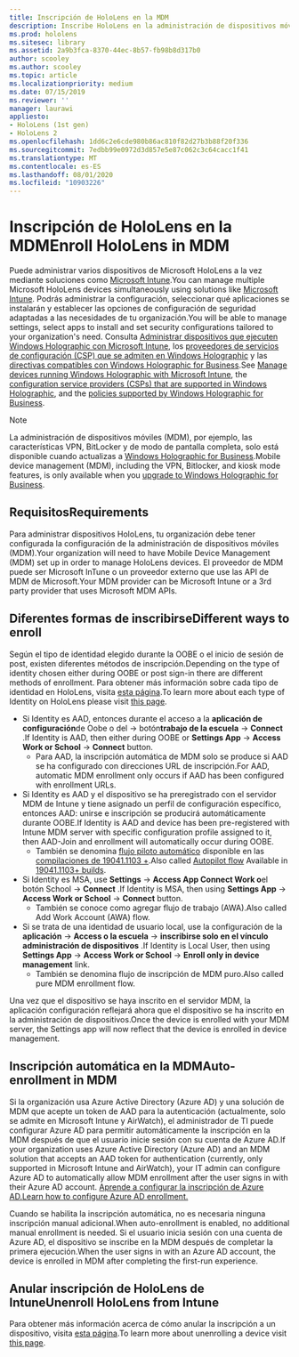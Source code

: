 ```yaml
---
title: Inscripción de HoloLens en la MDM
description: Inscribe HoloLens en la administración de dispositivos móviles (MDM) para facilitar la administración de varios dispositivos.
ms.prod: hololens
ms.sitesec: library
ms.assetid: 2a9b3fca-8370-44ec-8b57-fb98b8d317b0
author: scooley
ms.author: scooley
ms.topic: article
ms.localizationpriority: medium
ms.date: 07/15/2019
ms.reviewer: ''
manager: laurawi
appliesto:
- HoloLens (1st gen)
- HoloLens 2
ms.openlocfilehash: 1dd6c2e6cde980b86ac810f82d27b3b88f20f336
ms.sourcegitcommit: 7edbb99e0972d3d857e5e87c062c3c64cacc1f41
ms.translationtype: MT
ms.contentlocale: es-ES
ms.lasthandoff: 08/01/2020
ms.locfileid: "10903226"
---
```

# <span data-ttu-id="3064d-103">Inscripción de HoloLens en la MDM</span><span class="sxs-lookup"><span data-stu-id="3064d-103">Enroll HoloLens in MDM</span></span>

<span data-ttu-id="3064d-104">Puede administrar varios dispositivos de Microsoft HoloLens a la vez mediante soluciones como [Microsoft Intune](https://docs.microsoft.com/intune/windows-holographic-for-business).</span><span class="sxs-lookup"><span data-stu-id="3064d-104">You can manage multiple Microsoft HoloLens devices simultaneously using solutions like [Microsoft Intune](https://docs.microsoft.com/intune/windows-holographic-for-business).</span></span> <span data-ttu-id="3064d-105">Podrás administrar la configuración, seleccionar qué aplicaciones se instalarán y establecer las opciones de configuración de seguridad adaptadas a las necesidades de tu organización.</span><span class="sxs-lookup"><span data-stu-id="3064d-105">You will be able to manage settings, select apps to install and set security configurations tailored to your organization's need.</span></span> <span data-ttu-id="3064d-106">Consulta [Administrar dispositivos que ejecuten Windows Holographic con Microsoft Intune](https://docs.microsoft.com/intune/windows-holographic-for-business), los [proveedores de servicios de configuración (CSP) que se admiten en Windows Holographic](https://msdn.microsoft.com/windows/hardware/commercialize/customize/mdm/configuration-service-provider-reference#hololens) y las [directivas compatibles con Windows Holographic for Business](https://msdn.microsoft.com/windows/hardware/commercialize/customize/mdm/policy-configuration-service-provider#hololenspolicies).</span><span class="sxs-lookup"><span data-stu-id="3064d-106">See [Manage devices running Windows Holographic with Microsoft Intune](https://docs.microsoft.com/intune/windows-holographic-for-business), the [configuration service providers (CSPs) that are supported in Windows Holographic](https://msdn.microsoft.com/windows/hardware/commercialize/customize/mdm/configuration-service-provider-reference#hololens), and the [policies supported by Windows Holographic for Business](https://msdn.microsoft.com/windows/hardware/commercialize/customize/mdm/policy-configuration-service-provider#hololenspolicies).</span></span>

> [!NOTE]
> <span data-ttu-id="3064d-107">La administración de dispositivos móviles (MDM), por ejemplo, las características VPN, BitLocker y de modo de pantalla completa, solo está disponible cuando actualizas a [Windows Holographic for Business](hololens1-upgrade-enterprise.md).</span><span class="sxs-lookup"><span data-stu-id="3064d-107">Mobile device management (MDM), including the VPN, Bitlocker, and kiosk mode features, is only available when you [upgrade to Windows Holographic for Business](hololens1-upgrade-enterprise.md).</span></span>

## <span data-ttu-id="3064d-108">Requisitos</span><span class="sxs-lookup"><span data-stu-id="3064d-108">Requirements</span></span>

 <span data-ttu-id="3064d-109">Para administrar dispositivos HoloLens, tu organización debe tener configurada la configuración de la administración de dispositivos móviles (MDM).</span><span class="sxs-lookup"><span data-stu-id="3064d-109">Your organization will need to have Mobile Device Management (MDM) set up in order to manage HoloLens devices.</span></span> <span data-ttu-id="3064d-110">El proveedor de MDM puede ser Microsoft InTune o un proveedor externo que use las API de MDM de Microsoft.</span><span class="sxs-lookup"><span data-stu-id="3064d-110">Your MDM provider can be Microsoft Intune or a 3rd party provider that uses Microsoft MDM APIs.</span></span>
 
## <span data-ttu-id="3064d-111">Diferentes formas de inscribirse</span><span class="sxs-lookup"><span data-stu-id="3064d-111">Different ways to enroll</span></span>

<span data-ttu-id="3064d-112">Según el tipo de identidad elegido durante la OOBE o el inicio de sesión de post, existen diferentes métodos de inscripción.</span><span class="sxs-lookup"><span data-stu-id="3064d-112">Depending on the type of identity chosen either during OOBE or post sign-in there are different methods of enrollment.</span></span> <span data-ttu-id="3064d-113">Para obtener más información sobre cada tipo de identidad en HoloLens, visita [esta página](hololens-identity.md).</span><span class="sxs-lookup"><span data-stu-id="3064d-113">To learn more about each type of Identity on HoloLens please visit [this page](hololens-identity.md).</span></span>

- <span data-ttu-id="3064d-114">Si Identity es AAD, entonces durante el acceso a la **aplicación de configuración**de Oobe o del  ->  botón**trabajo de la escuela**  ->  **Connect** .</span><span class="sxs-lookup"><span data-stu-id="3064d-114">If Identity is AAD, then either during OOBE or **Settings App** -> **Access Work or School** -> **Connect** button.</span></span>
    - <span data-ttu-id="3064d-115">Para AAD, la inscripción automática de MDM solo se produce si AAD se ha configurado con direcciones URL de inscripción.</span><span class="sxs-lookup"><span data-stu-id="3064d-115">For AAD, automatic MDM enrollment only occurs if AAD has been configured with enrollment URLs.</span></span>
- <span data-ttu-id="3064d-116">Si Identity es AAD y el dispositivo se ha preregistrado con el servidor MDM de Intune y tiene asignado un perfil de configuración específico, entonces AAD: unirse e inscripción se producirá automáticamente durante OOBE.</span><span class="sxs-lookup"><span data-stu-id="3064d-116">If Identity is AAD and device has been pre-registered with Intune MDM server with specific configuration profile assigned to it, then AAD-Join and enrollment will automatically occur during OOBE.</span></span>
    - <span data-ttu-id="3064d-117">También se denomina [flujo piloto automático](hololens2-autopilot.md) disponible en las [compilaciones de 19041.1103 +](hololens-release-notes.md#windows-holographic-version-2004).</span><span class="sxs-lookup"><span data-stu-id="3064d-117">Also called [Autopilot flow](hololens2-autopilot.md) Available in [19041.1103+ builds](hololens-release-notes.md#windows-holographic-version-2004).</span></span>
- <span data-ttu-id="3064d-118">Si Identity es MSA, use **Settings**  ->  **Access App Connect Work o**el botón School  ->  **Connect** .</span><span class="sxs-lookup"><span data-stu-id="3064d-118">If Identity is MSA, then using **Settings App** -> **Access Work or School** -> **Connect** button.</span></span>
    - <span data-ttu-id="3064d-119">También se conoce como agregar flujo de trabajo (AWA).</span><span class="sxs-lookup"><span data-stu-id="3064d-119">Also called Add Work Account (AWA) flow.</span></span>
- <span data-ttu-id="3064d-120">Si se trata de una identidad de usuario local, use la configuración de la **aplicación**  ->  **Access o la escuela**  ->  **inscribirse solo en el vínculo administración de dispositivos** .</span><span class="sxs-lookup"><span data-stu-id="3064d-120">If Identity is Local User, then using **Settings App** -> **Access Work or School** -> **Enroll only in device management** link.</span></span>
    - <span data-ttu-id="3064d-121">También se denomina flujo de inscripción de MDM puro.</span><span class="sxs-lookup"><span data-stu-id="3064d-121">Also called pure MDM enrollment flow.</span></span>

<span data-ttu-id="3064d-122">Una vez que el dispositivo se haya inscrito en el servidor MDM, la aplicación configuración reflejará ahora que el dispositivo se ha inscrito en la administración de dispositivos.</span><span class="sxs-lookup"><span data-stu-id="3064d-122">Once the device is enrolled with your MDM server, the Settings app will now reflect that the device is enrolled in device management.</span></span>

## <span data-ttu-id="3064d-123">Inscripción automática en la MDM</span><span class="sxs-lookup"><span data-stu-id="3064d-123">Auto-enrollment in MDM</span></span>

<span data-ttu-id="3064d-124">Si la organización usa Azure Active Directory (Azure AD) y una solución de MDM que acepte un token de AAD para la autenticación (actualmente, solo se admite en Microsoft Intune y AirWatch), el administrador de TI puede configurar Azure AD para permitir automáticamente la inscripción en la MDM después de que el usuario inicie sesión con su cuenta de Azure AD.</span><span class="sxs-lookup"><span data-stu-id="3064d-124">If your organization uses Azure Active Directory (Azure AD) and an MDM solution that accepts an AAD token for authentication (currently, only supported in Microsoft Intune and AirWatch), your IT admin can configure Azure AD to automatically allow MDM enrollment after the user signs in with their Azure AD account.</span></span> [<span data-ttu-id="3064d-125">Aprende a configurar la inscripción de Azure AD.</span><span class="sxs-lookup"><span data-stu-id="3064d-125">Learn how to configure Azure AD enrollment.</span></span>](https://docs.microsoft.com/mem/intune/enrollment/windows-enroll#enable-windows-10-automatic-enrollment)

<span data-ttu-id="3064d-126">Cuando se habilita la inscripción automática, no es necesaria ninguna inscripción manual adicional.</span><span class="sxs-lookup"><span data-stu-id="3064d-126">When auto-enrollment is enabled, no additional manual enrollment is needed.</span></span> <span data-ttu-id="3064d-127">Si el usuario inicia sesión con una cuenta de Azure AD, el dispositivo se inscribe en la MDM después de completar la primera ejecución.</span><span class="sxs-lookup"><span data-stu-id="3064d-127">When the user signs in with an Azure AD account, the device is enrolled in MDM after completing the first-run experience.</span></span>

## <span data-ttu-id="3064d-128">Anular inscripción de HoloLens de Intune</span><span class="sxs-lookup"><span data-stu-id="3064d-128">Unenroll HoloLens from Intune</span></span>

<span data-ttu-id="3064d-129">Para obtener más información acerca de cómo anular la inscripción a un dispositivo, visita [esta página](https://docs.microsoft.com/windows/client-management/mdm/disconnecting-from-mdm-unenrollment).</span><span class="sxs-lookup"><span data-stu-id="3064d-129">To learn more about unenrolling a device visit [this page](https://docs.microsoft.com/windows/client-management/mdm/disconnecting-from-mdm-unenrollment).</span></span> 
